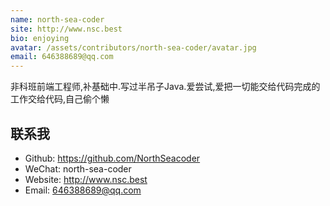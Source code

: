 ```yaml
---
name: north-sea-coder
site: http://www.nsc.best
bio: enjoying
avatar: /assets/contributors/north-sea-coder/avatar.jpg
email: 646388689@qq.com
---
```


非科班前端工程师,补基础中.写过半吊子Java.爱尝试,爱把一切能交给代码完成的工作交给代码,自己偷个懒

## 联系我

- Github: <https://github.com/NorthSeacoder>
- WeChat: north-sea-coder
- Website: <http://www.nsc.best>
- Email: <646388689@qq.com>
